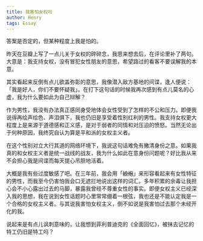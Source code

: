 ```yaml
---
title: 我害怕女权吗
author: Henry
tags: Essay
---
```




答案是否定的，但某种程度上我是怕的。

<!--more-->

昨天在豆瓣上写了一点儿关于女权的碎碎念，我思来想去后，在评论里补了两句。大意是：我支持女权，没有冒犯女性朋友的意思，希望路过的看客不要误解我的本意。

其实看起来反倒有点儿欲盖弥彰的意思，我像潜入敌方基地的间谍，逢人便说：「我是好人，你们不要怀疑我」。在打下这句话的时候我再次感到有点儿莫名的心虚，我为什么要如此为自己辩解？

作为男性，我没有办法真正感同身受地体会女性受到了怎样的不公和压力。即便我说得再绘声绘色、声泪俱下，我也仍旧是享受着性别红利的男性。我支持女权更大程度上是来源于道德感和正义感，是对于弱者的同情和对压迫的愤怒。当然无论出于何种原因，我终究自认为算是平和派的女权主义者。

在这个性别对立大行其道的网络环境下，我说这句话难免有撇清身份之意。如果我真的和女权主义者是统一战线的战友，我为什么如此在意身份问题呢？好比我从来不会担心我是间谍而每天提心吊胆地活着。

大概是我有些过度敏感了吧。在三年前，我会用「~~娘炮~~」来形容看起来有女性特征的男性，而我至今仍害怕我会口无遮拦地说出这样的词汇。多年积累的余毒让我担心会不小心露出过去的马脚，暴露我曾经不尊重女性的事实。即便女权主义已经深入我的思想，我在说到女性话题时心里常常绷着一根弦，我也还是不能认定我是一个合格的女权主义者。与其说我害怕女权主义，倒不如说是我害怕过去那个未经开化的我。

说起来是有点儿讽刺意味的，让我想到菲利普迪克的《全面回忆》，被抹去记忆的特工仍旧是特工吗？

